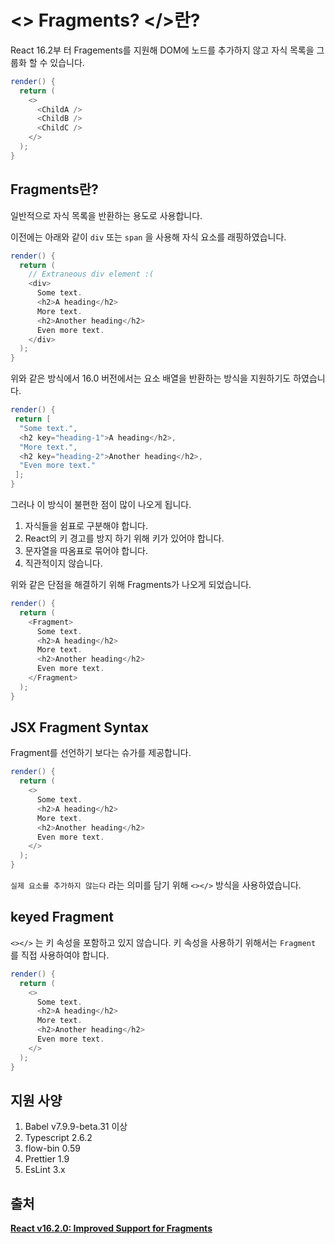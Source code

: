 # <> Fragments? </>란?

React 16.2부 터 Fragements를 지원해 DOM에 노드를 추가하지 않고 자식 목록을 그룹화 할 수 있습니다.

```java
render() {
  return (
    <>
      <ChildA />
      <ChildB />
      <ChildC />
    </>
  );
}
```

## Fragments란?

일반적으로 자식 목록을 반환하는 용도로 사용합니다.

이전에는 아래와 같이 `div` 또는 `span` 을 사용해 자식 요소를 래핑하였습니다.

```java
render() {
  return (
    // Extraneous div element :(
    <div>
      Some text.
      <h2>A heading</h2>
      More text.
      <h2>Another heading</h2>
      Even more text.
    </div>
  );
}
```

위와 같은 방식에서 16.0 버전에서는 요소 배열을 반환하는 방식을 지원하기도 하였습니다.

```java
render() {
 return [
  "Some text.",
  <h2 key="heading-1">A heading</h2>,
  "More text.",
  <h2 key="heading-2">Another heading</h2>,
  "Even more text."
 ];
}
```

그러나 이 방식이 불편한 점이 많이 나오게 됩니다.

1. 자식들을 쉼표로 구분해야 합니다.
2. React의 키 경고를 방지 하기 위해 키가 있어야 합니다.
3. 문자열을 따옴표로 묶어야 합니다.
4. 직관적이지 않습니다.

위와 같은 단점을 해결하기 위해 Fragments가 나오게 되었습니다.

```java
render() {
  return (
    <Fragment>
      Some text.
      <h2>A heading</h2>
      More text.
      <h2>Another heading</h2>
      Even more text.
    </Fragment>
  );
}
```

## JSX Fragment Syntax

Fragment를 선언하기 보다는 슈가를 제공합니다.

```java
render() {
  return (
    <>
      Some text.
      <h2>A heading</h2>
      More text.
      <h2>Another heading</h2>
      Even more text.
    </>
  );
}
```

`실제 요소를 추가하지 않는다` 라는 의미를 담기 위해 `<></>` 방식을 사용하였습니다.

## keyed Fragment

`<></>` 는 키 속성을 포함하고 있지 않습니다. 키 속성을 사용하기 위해서는 `Fragment` 를 직접 사용하여야 합니다.

```java
render() {
  return (
    <>
      Some text.
      <h2>A heading</h2>
      More text.
      <h2>Another heading</h2>
      Even more text.
    </>
  );
}
```

## 지원 사양

1. Babel v7.9.9-beta.31 이상
2. Typescript 2.6.2
3. flow-bin 0.59
4. Prettier 1.9
5. EsLint 3.x

## 출처

**[React v16.2.0: Improved Support for Fragments](https://reactjs.org/blog/2017/11/28/react-v16.2.0-fragment-support.html)**
